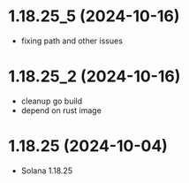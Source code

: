 # 1.18.25_5 (2024-10-16)

* fixing path and other issues

# 1.18.25_2 (2024-10-16)

* cleanup go build
* depend on rust image

# 1.18.25 (2024-10-04)

* Solana 1.18.25
